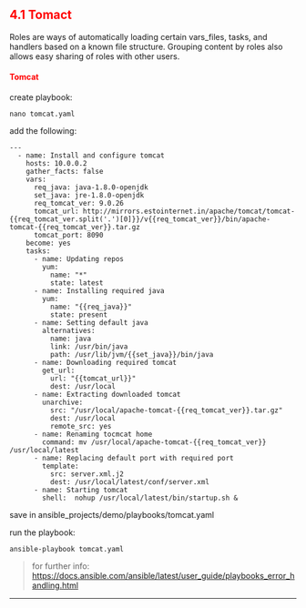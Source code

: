 ## <font color='red'> 4.1 Tomact </font>
Roles are ways of automatically loading certain vars_files, tasks, and handlers based on a known file structure. Grouping content by roles also allows easy sharing of roles with other users.

#### <font color='red'>Tomcat</font>

create playbook:
```
nano tomcat.yaml
```
add the following:
```
---
  - name: Install and configure tomcat
    hosts: 10.0.0.2
    gather_facts: false
    vars:
      req_java: java-1.8.0-openjdk
      set_java: jre-1.8.0-openjdk
      req_tomcat_ver: 9.0.26
      tomcat_url: http://mirrors.estointernet.in/apache/tomcat/tomcat-{{req_tomcat_ver.split('.')[0]}}/v{{req_tomcat_ver}}/bin/apache-tomcat-{{req_tomcat_ver}}.tar.gz
      tomcat_port: 8090
    become: yes
    tasks:
      - name: Updating repos
        yum:
          name: "*"
          state: latest
      - name: Installing required java
        yum:
          name: "{{req_java}}"
          state: present
      - name: Setting default java
        alternatives:
          name: java
          link: /usr/bin/java
          path: /usr/lib/jvm/{{set_java}}/bin/java
      - name: Downloading required tomcat
        get_url:
          url: "{{tomcat_url}}"
          dest: /usr/local
      - name: Extracting downloaded tomcat
        unarchive:
          src: "/usr/local/apache-tomcat-{{req_tomcat_ver}}.tar.gz"
          dest: /usr/local
          remote_src: yes
      - name: Renaming tocmcat home
        command: mv /usr/local/apache-tomcat-{{req_tomcat_ver}} /usr/local/latest
      - name: Replacing default port with required port
        template:
          src: server.xml.j2
          dest: /usr/local/latest/conf/server.xml
      - name: Starting tomcat
        shell:  nohup /usr/local/latest/bin/startup.sh &
```
save in ansible_projects/demo/playbooks/tomcat.yaml

run the playbook:
```
ansible-playbook tomcat.yaml
```

  > for further info: https://docs.ansible.com/ansible/latest/user_guide/playbooks_error_handling.html

---